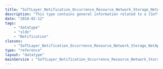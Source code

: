 ```yaml
---
title: "SoftLayer_Notification_Occurrence_Resource_Network_Storage_NetApp_Volume"
description: "This type contains general information related to a [SoftLayer_Network_Storage](/reference/datatypes/SoftLayer_Network_Storage) resource that is impacted by a [SoftLayer_Notification_Occurrence_Event](/reference/datatypes/SoftLayer_Notification_Occurrence_Event). "
date: "2018-02-12"
tags:
    - "datatype"
    - "sldn"
    - "Notification"
classes:
    - "SoftLayer_Notification_Occurrence_Resource_Network_Storage_NetApp_Volume"
type: "reference"
layout: "datatype"
mainService : "SoftLayer_Notification_Occurrence_Resource_Network_Storage_NetApp_Volume"
---
```


